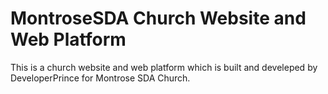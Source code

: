 # MontroseSDA Church Website and Web Platform

This is a church website and web platform which is built and develeped by DeveloperPrince for Montrose SDA Church.

